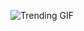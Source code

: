 
<!-- GIF_SECTION -->
![Trending GIF](https://media2.giphy.com/media/v1.Y2lkPThiYjIxNzcydzk3OXBjNXRrOGM5end0b3Q4bzN6b2xlMXVna3F1eDVqNGFnOGF3ZyZlcD12MV9naWZzX3NlYXJjaCZjdD1n/gyoipv2u40ekqz89Rk/giphy.gif)
<!-- END_GIF_SECTION -->
